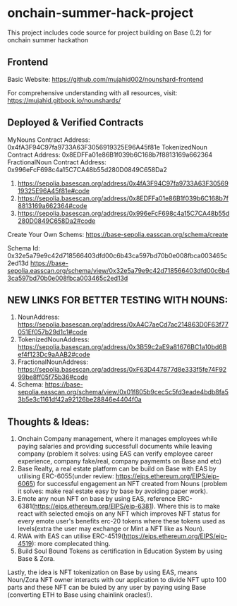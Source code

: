 # onchain-summer-hack-project

This project includes code source for project building on Base (L2) for onchain summer hackathon

## Frontend

Basic Website: https://github.com/mujahid002/nounshard-frontend

For comprehensive understanding with all resources, visit: https://mujahid.gitbook.io/nounshards/

## Deployed & Verified Contracts

MyNouns Contract Address: 0x4fA3F94C97fa9733A63F3056919325E96A45f81e
TokenizedNoun Contract Address: 0x8EDFFa01e86B1f039b6C168b7f8813169a662364
FractionalNoun Contract Address: 0x996eFcF698c4a15C7CA48b55d280D0849C658Da2

1. https://sepolia.basescan.org/address/0x4fA3F94C97fa9733A63F3056919325E96A45f81e#code
2. https://sepolia.basescan.org/address/0x8EDFFa01e86B1f039b6C168b7f8813169a662364#code
3. https://sepolia.basescan.org/address/0x996eFcF698c4a15C7CA48b55d280D0849C658Da2#code

Create Your Own Schems: https://base-sepolia.easscan.org/schema/create

Schema Id: 0x32e5a79e9c42d718566403dfd00c6b43ca597bd70b0e008fbca003465c2ed13d
https://base-sepolia.easscan.org/schema/view/0x32e5a79e9c42d718566403dfd00c6b43ca597bd70b0e008fbca003465c2ed13d

## NEW LINKS FOR BETTER TESTING WITH NOUNS:

1. NounAddress: https://sepolia.basescan.org/address/0xA4C7aeCd7ac214863D0F63f77051Ef057b29d1c1#code
2. TokenizedNounAddress: https://sepolia.basescan.org/address/0x3B59c2aE9a81676BC1a10bd6Bef4f123Dc9aAAB2#code
3. FractionalNounAddress: https://sepolia.basescan.org/address/0xF63D447877d8e333f5fe74F9299be8ff05f75b36#code
4. Schema: https://base-sepolia.easscan.org/schema/view/0x01f805b9cec5c5fd3eade4bdb8fa53b5e3c1161df42a92126be28846e4404f0a

## Thoughts & Ideas:

1. Onchain Company management, where it manages employees while paying salaries and providing successfull documents while leaving company (problem it solves: using EAS can verify employee career experience, company fake/real, company paymemts on Base and etc)
2. Base Realty, a real estate platform can be build on Base with EAS by utilising ERC-6055(under review: https://eips.ethereum.org/EIPS/eip-6065) for successful engagement an NFT created from Nouns (problem it solves: make real estate easy by base by avoiding paper work).
3. Emote any noun NFT on base by using EAS, reference ERC-6381(https://eips.ethereum.org/EIPS/eip-6381). Where this is to make react with selected emojis on any NFT which improves NFT status for every emote user's benefits erc-20 tokens where these tokens used as levels(extra the user may exchange or Mint a NFT like as Noun).
4. RWA with EAS can utilise ERC-4519(https://eips.ethereum.org/EIPS/eip-4519): more complecated thing.
5. Build Soul Bound Tokens as certification in Education System by using Base & Zora.

Lastly, the idea is NFT tokenization on Base by using EAS, means Noun/Zora NFT owner interacts with our application to divide NFT upto 100 parts and these NFT can be buied by any user by paying using Base (converting ETH to Base using chainlink oracles!).
